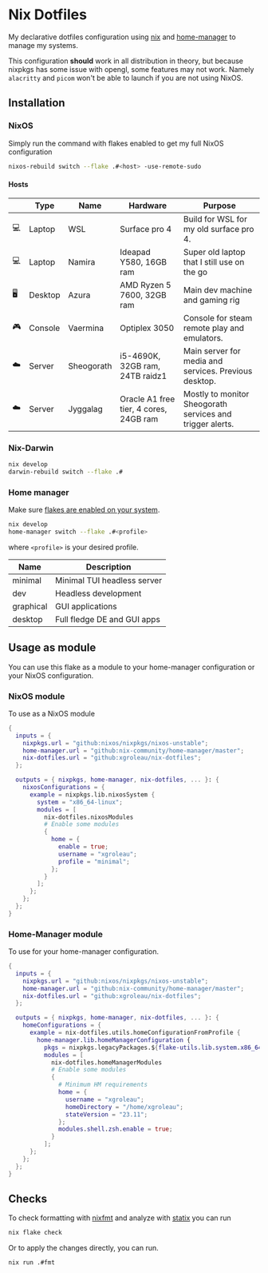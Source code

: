 # Nix Dotfiles

My declarative dotfiles configuration using [nix](https://nixos.org/) and [home-manager](https://github.com/nix-community/home-manager) to manage my systems.

This configuration **should** work in all distribution in theory, but because nixpkgs has some issue with opengl, some features may not work. Namely `alacritty` and `picom` won't be able to launch if you are not using NixOS.

## Installation

### NixOS

Simply run the command with flakes enabled to get my full NixOS configuration

 ```sh
 nixos-rebuild switch --flake .#<host> -use-remote-sudo
 ```

#### Hosts

||Type|Name|Hardware|Purpose|
|-|-|-|-|-|
|💻|Laptop|WSL|Surface pro 4|Build for WSL for my old surface pro 4.|
|💻|Laptop|Namira|Ideapad Y580, 16GB ram|Super old laptop that I still use on the go|
|🖥️|Desktop|Azura|AMD Ryzen 5 7600, 32GB ram|Main dev machine and gaming rig|
|🎮|Console|Vaermina|Optiplex 3050 | Console for steam remote play and emulators.
|☁️️|Server|Sheogorath|i5-4690K, 32GB ram, 24TB raidz1|Main server for media and services. Previous desktop.|
|☁️|Server|Jyggalag|Oracle A1 free tier, 4 cores, 24GB ram|Mostly to monitor Sheogorath services and trigger alerts.|

### Nix-Darwin

```sh
nix develop
darwin-rebuild switch --flake .#
```


### Home manager

Make sure [flakes are enabled on your system](https://nixos.wiki/wiki/Flakes#Installing_flakes). 

```sh
nix develop
home-manager switch --flake .#<profile>
```

where `<profile>` is your desired profile.

|Name|Description|
|-|-|
|minimal|Minimal TUI headless server|
|dev|Headless development|
|graphical|GUI applications|
|desktop|Full fledge DE and GUI apps|

## Usage as module

You can use this flake as a module to your home-manager configuration or your NixOS configuration.

### NixOS module

To use as a NixOS module

``` nix
{
  inputs = {
    nixpkgs.url = "github:nixos/nixpkgs/nixos-unstable";
    home-manager.url = "github:nix-community/home-manager/master";
    nix-dotfiles.url = "github:xgroleau/nix-dotfiles";
  };

  outputs = { nixpkgs, home-manager, nix-dotfiles, ... }: {
    nixosConfigurations = {
      example = nixpkgs.lib.nixosSystem {
        system = "x86_64-linux";
        modules = [
          nix-dotfiles.nixosModules
          # Enable some modules
          {
            home = {
              enable = true;
              username = "xgroleau";
              profile = "minimal";
            };
          }
        ];
      };
    };
  };
}
```

### Home-Manager module

To use for your home-manager configuration.

``` nix
{
  inputs = {
    nixpkgs.url = "github:nixos/nixpkgs/nixos-unstable";
    home-manager.url = "github:nix-community/home-manager/master";
    nix-dotfiles.url = "github:xgroleau/nix-dotfiles";
  };

  outputs = { nixpkgs, home-manager, nix-dotfiles, ... }: {
    homeConfigurations = {
      example = nix-dotfiles.utils.homeConfigurationFromProfile {
        home-manager.lib.homeManagerConfiguration {
          pkgs = nixpkgs.legacyPackages.${flake-utils.lib.system.x86_64-linux};
          modules = [ 
            nix-dotfiles.homeManagerModules
            # Enable some modules
            {
              # Minimum HM requirements
              home = {
                username = "xgroleau";
                homeDirectory = "/home/xgroleau";
                stateVersion = "23.11";
              };
              modules.shell.zsh.enable = true;
            }
          ];
      };
    };
  };
}
```

## Checks

To check formatting with [nixfmt](https://github.com/NixOS/nixfmt) and analyze with [statix](https://github.com/nerdypepper/statix) you can run

```sh
nix flake check
```

Or to apply the changes directly, you can run.

``` sh
nix run .#fmt
```
